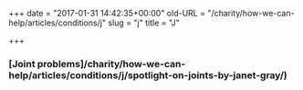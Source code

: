 +++
date = "2017-01-31 14:42:35+00:00"
old-URL = "/charity/how-we-can-help/articles/conditions/j"
slug = "j"
title = "J"

+++

### [Joint problems]/charity/how-we-can-help/articles/conditions/j/spotlight-on-joints-by-janet-gray/)
